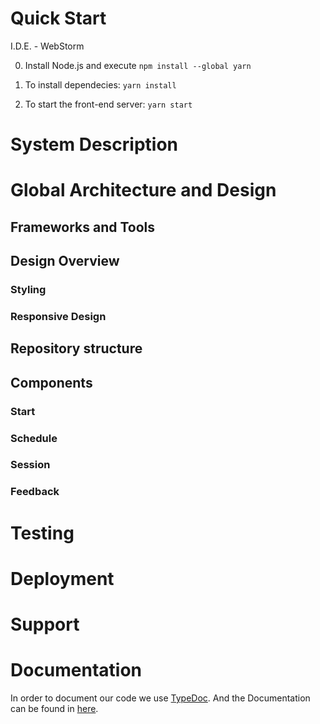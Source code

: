 # Quick Start
I.D.E. - WebStorm 

0. Install Node.js and execute `npm install --global yarn`

1. To install dependecies: `yarn install`

2. To start the front-end server: `yarn start`

# System Description

# Global Architecture and Design

## Frameworks and Tools

## Design Overview
### Styling
### Responsive Design	

## Repository structure

## Components
### Start 
### Schedule
### Session
### Feedback

# Testing	

# Deployment	

# Support	

# Documentation
In order to document our code we use [TypeDoc](https://typedoc.org/). And the Documentation can be found in [here](https://documentation-chargeview.web.app/).

